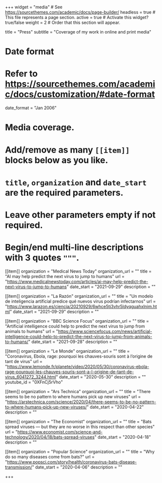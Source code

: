 +++
widget = "media"  # See https://sourcethemes.com/academic/docs/page-builder/
headless = true  # This file represents a page section.
active = true  # Activate this widget? true/false
weight = 2  # Order that this section will appear.

title = "Press"
subtitle = "Coverage of my work in online and print media"

# Date format
#   Refer to https://sourcethemes.com/academic/docs/customization/#date-format
date_format = "Jan 2006"

# Media coverage.
#   Add/remove as many `[[item]]` blocks below as you like.
#   `title`, `organization` and `date_start` are the required parameters.
#   Leave other parameters empty if not required.
#   Begin/end multi-line descriptions with 3 quotes `"""`.

[[item]]
  organization = "Medical News Today"
  organization_url = ""
  title = "AI may help predict the next virus to jump to humans"
  url = "https://www.medicalnewstoday.com/articles/ai-may-help-predict-the-next-virus-to-jump-to-humans"
  date_start = "2021-09-29"
  description = ""


[[item]]
  organization = "La Razón"
  organization_url = ""
  title = "Un modelo de inteligencia artificial predice qué nuevos virus podrían infectarnos"
  url = "https://www.larazon.es/ciencia/20210929/6whce5tj3vhr5ldyqguahxlnim.html"
  date_start = "2021-09-29"
  description = ""


[[item]]
  organization = "BBC Science Focus"
  organization_url = ""
  title = "Artificial intelligence could help to predict the next virus to jump from animals to humans"
  url = "https://www.sciencefocus.com/news/artificial-intelligence-could-help-to-predict-the-next-virus-to-jump-from-animals-to-humans/"
  date_start = "2021-09-28"
  description = ""


[[item]]
  organization = "Le Monde"
  organization_url = ""
  title = "Coronavirus, Ebola, rage: pourquoi les chauves-souris sont à l’origine de tant de virus"
  url = "https://www.lemonde.fr/planete/video/2020/05/30/coronavirus-ebola-rage-pourquoi-les-chauves-souris-sont-a-l-origine-de-tant-de-virus_6041272_3244.html"
  date_start = "2020-05-30"
  description = ""
  youtube_id = "0XFnCj5rVho"


[[item]]
  organization = "Ars Technica"
  organization_url = ""
  title = "There seems to be no pattern to where humans pick up new viruses"
  url = "https://arstechnica.com/science/2020/04/there-seems-to-be-no-pattern-to-where-humans-pick-up-new-viruses/"
  date_start = "2020-04-22"
  description = ""


[[item]]
  organization = "The Economist"
  organization_url = ""
  title = "Bats spread viruses — but they are no worse in this respect than other species"
  url = "https://www.economist.com/science-and-technology/2020/04/18/bats-spread-viruses"
  date_start = "2020-04-18"
  description = ""


[[item]]
  organization = "Popular Science"
  organization_url = ""
  title = "Why do so many diseases come from bats?"
  url = "https://www.popsci.com/story/health/coronavirus-bats-disease-transmission/"
  date_start = "2020-04-06"
  description = ""

+++
